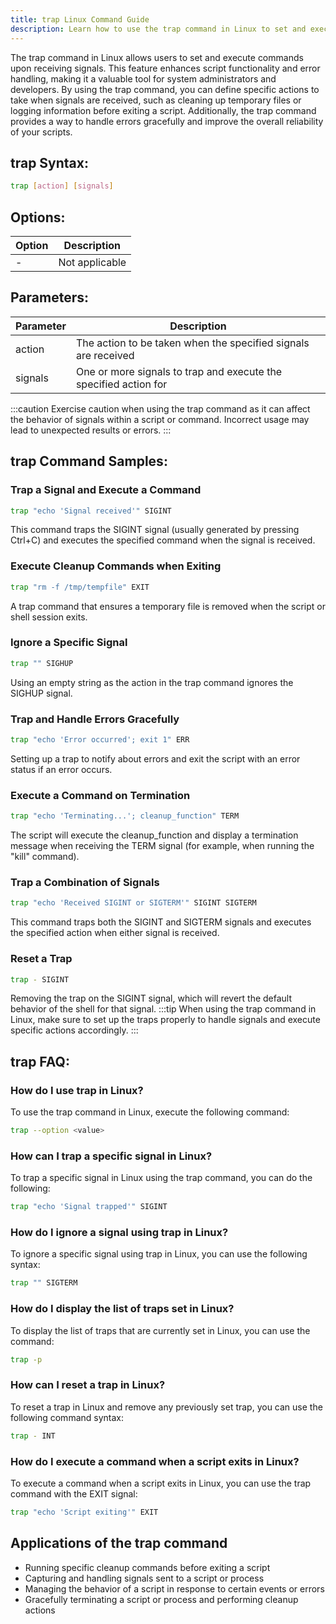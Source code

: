 ```yaml
---
title: trap Linux Command Guide
description: Learn how to use the trap command in Linux to set and execute commands upon receiving signals, enhancing script functionality and error handling.
---
```


The trap command in Linux allows users to set and execute commands upon receiving signals. This feature enhances script functionality and error handling, making it a valuable tool for system administrators and developers. By using the trap command, you can define specific actions to take when signals are received, such as cleaning up temporary files or logging information before exiting a script. Additionally, the trap command provides a way to handle errors gracefully and improve the overall reliability of your scripts.

## trap Syntax:
```bash
trap [action] [signals]
```
## Options:
| Option    | Description                       |
|-----------|-----------------------------------|
| -          | Not applicable                    |

## Parameters:
| Parameter | Description                                      |
|-----------|--------------------------------------------------|
| action    | The action to be taken when the specified signals are received |
| signals   | One or more signals to trap and execute the specified action for |

:::caution
Exercise caution when using the trap command as it can affect the behavior of signals within a script or command. Incorrect usage may lead to unexpected results or errors.
:::
## trap Command Samples:
### Trap a Signal and Execute a Command
```bash
trap "echo 'Signal received'" SIGINT
```
This command traps the SIGINT signal (usually generated by pressing Ctrl+C) and executes the specified command when the signal is received.

### Execute Cleanup Commands when Exiting
```bash
trap "rm -f /tmp/tempfile" EXIT
```
A trap command that ensures a temporary file is removed when the script or shell session exits.

### Ignore a Specific Signal
```bash
trap "" SIGHUP
```
Using an empty string as the action in the trap command ignores the SIGHUP signal.

### Trap and Handle Errors Gracefully
```bash
trap "echo 'Error occurred'; exit 1" ERR
```
Setting up a trap to notify about errors and exit the script with an error status if an error occurs.

### Execute a Command on Termination
```bash
trap "echo 'Terminating...'; cleanup_function" TERM
```
The script will execute the cleanup_function and display a termination message when receiving the TERM signal (for example, when running the "kill" command).

### Trap a Combination of Signals
```bash
trap "echo 'Received SIGINT or SIGTERM'" SIGINT SIGTERM
```
This command traps both the SIGINT and SIGTERM signals and executes the specified action when either signal is received.

### Reset a Trap
```bash
trap - SIGINT
```
Removing the trap on the SIGINT signal, which will revert the default behavior of the shell for that signal.
:::tip
When using the trap command in Linux, make sure to set up the traps properly to handle signals and execute specific actions accordingly.
:::

## trap FAQ:
### How do I use trap in Linux?
To use the trap command in Linux, execute the following command:
```bash
trap --option <value>
```

### How can I trap a specific signal in Linux?
To trap a specific signal in Linux using the trap command, you can do the following:
```bash
trap "echo 'Signal trapped'" SIGINT
```

### How do I ignore a signal using trap in Linux?
To ignore a specific signal using trap in Linux, you can use the following syntax:
```bash
trap "" SIGTERM
```

### How do I display the list of traps set in Linux?
To display the list of traps that are currently set in Linux, you can use the command:
```bash
trap -p
```

### How can I reset a trap in Linux?
To reset a trap in Linux and remove any previously set trap, you can use the following command syntax:
```bash
trap - INT
```

### How do I execute a command when a script exits in Linux?
To execute a command when a script exits in Linux, you can use the trap command with the EXIT signal:
```bash
trap "echo 'Script exiting'" EXIT
```

## Applications of the trap command

- Running specific cleanup commands before exiting a script
- Capturing and handling signals sent to a script or process
- Managing the behavior of a script in response to certain events or errors
- Gracefully terminating a script or process and performing cleanup actions